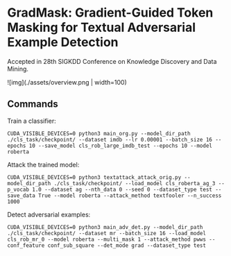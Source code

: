 # GradMask: Gradient-Guided Token Masking for Textual Adversarial Example Detection

Accepted in 28th SIGKDD Conference on Knowledge Discovery and Data Mining.

![img](./assets/overview.png | width=100)

## Commands
Train a classifier:
```
CUDA_VISIBLE_DEVICES=0 python3 main_org.py --model_dir_path ./cls_task/checkpoint/ --dataset imdb --lr 0.00001 --batch_size 16 --epochs 10 --save_model cls_rob_large_imdb_test --epochs 10 --model roberta
```

Attack the trained model:
```
CUDA_VISIBLE_DEVICES=0 python3 textattack_attack_orig.py --model_dir_path ./cls_task/checkpoint/ --load_model cls_roberta_ag_3 --p_vocab 1.0 --dataset ag --nth_data 0 --seed 0 --dataset_type test --save_data True --model roberta --attack_method textfooler --n_success 1000
```

Detect adversarial examples:
```
CUDA_VISIBLE_DEVICES=0 python3 main_adv_det.py --model_dir_path ./cls_task/checkpoint/ --dataset mr --batch_size 16 --load_model cls_rob_mr_0 --model roberta --multi_mask 1 --attack_method pwws --conf_feature conf_sub_square --det_mode grad --dataset_type test
```


